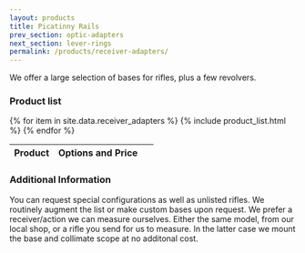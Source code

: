 ```yaml
---
layout: products
title: Picatinny Rails
prev_section: optic-adapters
next_section: lever-rings
permalink: /products/receiver-adapters/
---
```


We offer a large selection of bases for rifles, plus a few revolvers.

### Product list

<div class="mobile-side-scroller">

<table>
  <thead>
    <tr>
      <th>Product</th>
      <th><span class="option">Options</span> and <span class="price">Price</span></th>
      <th>&nbsp;</th>
    </tr>
  </thead>
  <tbody>
{% for item in site.data.receiver_adapters %}
  {% include product_list.html %}
{% endfor %}

  </tbody>
</table>
</div>

### Additional Information

You can request special configurations as well as unlisted rifles. We routinely augment the list or make custom bases upon request. We prefer
a receiver/action we can measure ourselves. Either the same model, from our local shop, or a rifle you send for us to measure. In the latter
case we mount the base and collimate scope at no additonal cost.
